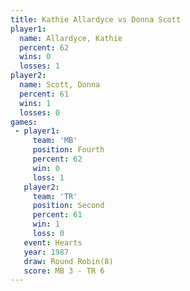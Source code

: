 ```yaml
---
title: Kathie Allardyce vs Donna Scott
player1:                 
  name: Allardyce, Kathie
  percent: 62            
  wins: 0                
  losses: 1              
player2:                 
  name: Scott, Donna     
  percent: 61            
  wins: 1                
  losses: 0              
games:
 - player1:          
     team: 'MB'      
     position: Fourth
     percent: 62     
     win: 0          
     loss: 1         
   player2:          
     team: 'TR'      
     position: Second
     percent: 61     
     win: 1          
     loss: 0         
   event: Hearts       
   year: 1987          
   draw: Round Robin(8)
   score: MB 3 - TR 6  
---
```

